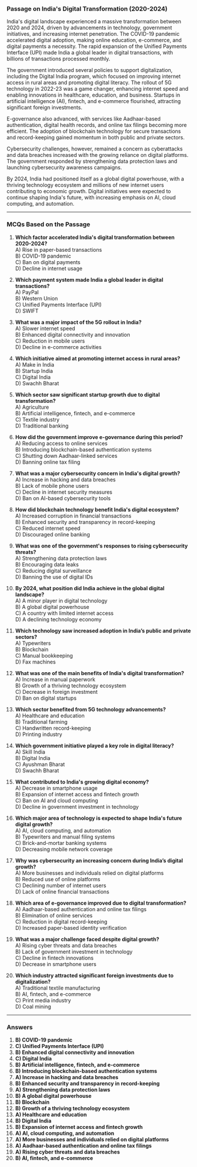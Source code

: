 ### **Passage on India's Digital Transformation (2020-2024)**  
  
India's digital landscape experienced a massive transformation between 2020 and 2024, driven by advancements in technology, government initiatives, and increasing internet penetration.  The COVID-19 pandemic accelerated digital adoption, making online education, e-commerce, and digital payments a necessity.  The rapid expansion of the Unified Payments Interface (UPI) made India a global leader in digital transactions, with billions of transactions processed monthly.  

The government introduced several policies to  support digitalization, including the Digital India program, which focused on improving internet access in rural  areas and promoting digital literacy. The rollout of 5G technology in 2022-23 was a game changer, enhancing internet speed and enabling innovations in healthcare, education, and business. Startups in artificial intelligence (AI), fintech, and e-commerce flourished, attracting significant foreign investments.  

E-governance also advanced, with services like Aadhaar-based authentication, digital health records, and online tax filings becoming more efficient. The adoption of blockchain technology for secure transactions and record-keeping gained momentum in both public and private sectors.  

Cybersecurity challenges, however, remained a concern as cyberattacks and data breaches increased with the growing reliance on digital platforms. The government responded by strengthening data protection laws and launching cybersecurity awareness campaigns.  

By 2024, India had positioned itself as a global digital powerhouse, with a thriving technology ecosystem and millions of new internet users contributing to economic growth. Digital initiatives were expected to continue shaping India's future, with increasing emphasis on AI, cloud computing, and automation.  

---

### **MCQs Based on the Passage**  

1. **Which factor accelerated India's digital transformation between 2020-2024?**  
   A) Rise in paper-based transactions  
   B) COVID-19 pandemic  
   C) Ban on digital payments  
   D) Decline in internet usage  

2. **Which payment system made India a global leader in digital transactions?**  
   A) PayPal  
   B) Western Union  
   C) Unified Payments Interface (UPI)  
   D) SWIFT  

3. **What was a major impact of the 5G rollout in India?**  
   A) Slower internet speed  
   B) Enhanced digital connectivity and innovation  
   C) Reduction in mobile users  
   D) Decline in e-commerce activities  

4. **Which initiative aimed at promoting internet access in rural areas?**  
   A) Make in India  
   B) Startup India  
   C) Digital India  
   D) Swachh Bharat  

5. **Which sector saw significant startup growth due to digital transformation?**  
   A) Agriculture  
   B) Artificial intelligence, fintech, and e-commerce  
   C) Textile industry  
   D) Traditional banking  

6. **How did the government improve e-governance during this period?**  
   A) Reducing access to online services  
   B) Introducing blockchain-based authentication systems  
   C) Shutting down Aadhaar-linked services  
   D) Banning online tax filing  

7. **What was a major cybersecurity concern in India's digital growth?**  
   A) Increase in hacking and data breaches  
   B) Lack of mobile phone users  
   C) Decline in internet security measures  
   D) Ban on AI-based cybersecurity tools  

8. **How did blockchain technology benefit India's digital ecosystem?**  
   A) Increased corruption in financial transactions  
   B) Enhanced security and transparency in record-keeping  
   C) Reduced internet speed  
   D) Discouraged online banking  

9. **What was one of the government's responses to rising cybersecurity threats?**  
   A) Strengthening data protection laws  
   B) Encouraging data leaks  
   C) Reducing digital surveillance  
   D) Banning the use of digital IDs  

10. **By 2024, what position did India achieve in the global digital landscape?**  
   A) A minor player in digital technology  
   B) A global digital powerhouse  
   C) A country with limited internet access  
   D) A declining technology economy  

11. **Which technology saw increased adoption in India’s public and private sectors?**  
   A) Typewriters  
   B) Blockchain  
   C) Manual bookkeeping  
   D) Fax machines  

12. **What was one of the main benefits of India's digital transformation?**  
   A) Increase in manual paperwork  
   B) Growth of a thriving technology ecosystem  
   C) Decrease in foreign investment  
   D) Ban on digital startups  

13. **Which sector benefited from 5G technology advancements?**  
   A) Healthcare and education  
   B) Traditional farming  
   C) Handwritten record-keeping  
   D) Printing industry  

14. **Which government initiative played a key role in digital literacy?**  
   A) Skill India  
   B) Digital India  
   C) Ayushman Bharat  
   D) Swachh Bharat  

15. **What contributed to India's growing digital economy?**  
   A) Decrease in smartphone usage  
   B) Expansion of internet access and fintech growth  
   C) Ban on AI and cloud computing  
   D) Decline in government investment in technology  

16. **Which major area of technology is expected to shape India's future digital growth?**  
   A) AI, cloud computing, and automation  
   B) Typewriters and manual filing systems  
   C) Brick-and-mortar banking systems  
   D) Decreasing mobile network coverage  

17. **Why was cybersecurity an increasing concern during India’s digital growth?**  
   A) More businesses and individuals relied on digital platforms  
   B) Reduced use of online platforms  
   C) Declining number of internet users  
   D) Lack of online financial transactions  

18. **Which area of e-governance improved due to digital transformation?**  
   A) Aadhaar-based authentication and online tax filings  
   B) Elimination of online services  
   C) Reduction in digital record-keeping  
   D) Increased paper-based identity verification  

19. **What was a major challenge faced despite digital growth?**  
   A) Rising cyber threats and data breaches  
   B) Lack of government investment in technology  
   C) Decline in fintech innovations  
   D) Decrease in smartphone users  

20. **Which industry attracted significant foreign investments due to digitalization?**  
   A) Traditional textile manufacturing  
   B) AI, fintech, and e-commerce  
   C) Print media industry  
   D) Coal mining


---

### **Answers**

1. **B) COVID-19 pandemic**  
2. **C) Unified Payments Interface (UPI)**  
3. **B) Enhanced digital connectivity and innovation**  
4. **C) Digital India**  
5. **B) Artificial intelligence, fintech, and e-commerce**  
6. **B) Introducing blockchain-based authentication systems**  
7. **A) Increase in hacking and data breaches**  
8. **B) Enhanced security and transparency in record-keeping**  
9. **A) Strengthening data protection laws**  
10. **B) A global digital powerhouse**  
11. **B) Blockchain**  
12. **B) Growth of a thriving technology ecosystem**  
13. **A) Healthcare and education**  
14. **B) Digital India**  
15. **B) Expansion of internet access and fintech growth**  
16. **A) AI, cloud computing, and automation**  
17. **A) More businesses and individuals relied on digital platforms**  
18. **A) Aadhaar-based authentication and online tax filings**  
19. **A) Rising cyber threats and data breaches**  
20. **B) AI, fintech, and e-commerce**  
